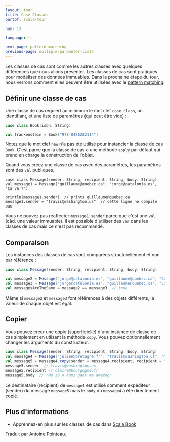 ```yaml
---
layout: tour
title: Case Classes
partof: scala-tour

num: 13

language: fr

next-page: pattern-matching
previous-page: multiple-parameter-lists
---
```


Les classes de cas sont comme les autres classes avec quelques différences que nous allons présenter. Les classes de cas sont pratiques pour modéliser des données immuables. Dans la prochaine étape du tour, nous verrons comment elles peuvent être utilisées avec le [pattern matching](pattern-matching.html).

## Définir une classe de cas

Une classe de cas requiert au minimum le mot clef `case class`, un identifiant, et une liste de paramètres (qui peut être vide) :

```scala mdoc
case class Book(isbn: String)

val frankenstein = Book("978-0486282114")
```

Notez que le mot clef `new` n'a pas été utilisé pour instancier la classe de cas `Book`. C'est parce que la classe de cas a une méthode `apply` par défaut qui prend en charge la construction de l'objet.

Quand vous créez une classe de cas avec des paramètres, les paramètres sont des `val` publiques.

```
case class Message(sender: String, recipient: String, body: String)
val message1 = Message("guillaume@quebec.ca", "jorge@catalonia.es", "Ça va ?")

println(message1.sender)  // prints guillaume@quebec.ca
message1.sender = "travis@washington.us"  // cette ligne ne compile pas
```

Vous ne pouvez pas réaffecter `message1.sender` parce que c'est une `val` (càd. une valeur immuable). Il est possible d'utiliser des `var` dans les classes de cas mais ce n'est pas recommandé.

## Comparaison

Les instances des classes de cas sont comparées structurellement et non par référence :

```scala mdoc
case class Message(sender: String, recipient: String, body: String)

val message2 = Message("jorge@catalonia.es", "guillaume@quebec.ca", "Com va?")
val message3 = Message("jorge@catalonia.es", "guillaume@quebec.ca", "Com va?")
val messagesAreTheSame = message2 == message3  // true
```

Même si `message2` et `message3` font références à des objets différents, la valeur de chaque objet est égal.

## Copier

Vous pouvez créer une copie (superficielle) d'une instance de classe de cas simplement en utlisant la méthode `copy`. Vous pouvez optionnellement changer les arguments du constructeur.

```scala mdoc:nest
case class Message(sender: String, recipient: String, body: String)
val message4 = Message("julien@bretagne.fr", "travis@washington.us", "Me zo o komz gant ma amezeg")
val message5 = message4.copy(sender = message4.recipient, recipient = "claire@bourgogne.fr")
message5.sender  // travis@washington.us
message5.recipient // claire@bourgogne.fr
message5.body  // "Me zo o komz gant ma amezeg"
```

Le destinataire (recipient) de `message4` est utilisé comment expéditeur (sender) du message `message5` mais le `body` du `message4` a été directement copié.

## Plus d'informations

* Apprennez-en plus sur les classes de cas dans [Scala Book](/overviews/scala-book/case-classes.html)

Traduit par Antoine Pointeau.
